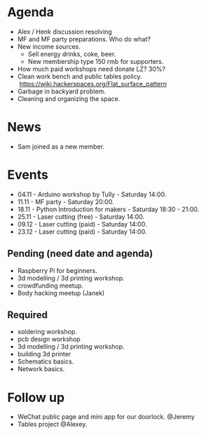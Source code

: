 # Agenda

- Alex / Henk discussion resolving   
- MF and MF party preparations. Who do what?    
- New income sources.   
  * Sell energy drinks, coke, beer.    
  * New membership type 150 rmb for supporters.     
- How much paid workshops need donate LZ? 30%? 
- Clean work bench and public tables policy.  https://wiki.hackerspaces.org/Flat_surface_pattern    
- Garbage in backyard problem.    
- Cleaning and organizing the space.   

# News

- Sam joined as a new member.  

# Events

- 04.11 - Arduino workshop by Tully - Saturday 14:00.    
- 11.11 - MF party - Saturday 20:00.    
- 18.11 - Python Introduction for makers - Saturday 18:30 - 21:00.    
- 25.11 - Laser cutting (free) - Saturday 14:00.    
- 09.12 - Laser cutting (paid) - Saturday 14:00.    
- 23.12 - Laser cutting (paid) - Saturday 14:00.    

## Pending (need date and agenda)


- Raspberry Pi for beginners.   
- 3d modelling / 3d printing workshop.   
- crowdfunding meetup.   
- Body hacking meetup (Janek)

## Required

- soldering workshop.  
- pcb design workshop 
- 3d modelling / 3d printing workshop.    
- building 3d printer
- Schematics basics.    
- Network basics.  

# Follow up

- WeChat public page and mini app for our doorlock. @Jeremy   
- Tables project @Alexey.   
